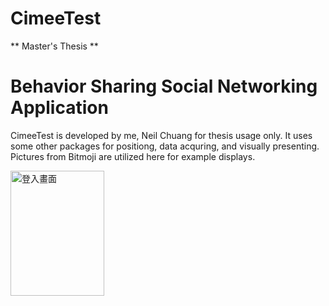 # CimeeTest

** Master's Thesis **

# Behavior Sharing Social Networking Application
CimeeTest is developed by me, Neil Chuang for thesis usage only.
It uses some other packages for positiong, data acquring, and visually presenting.
Pictures from Bitmoji are utilized here for example displays.

<img src="https://upload.cc/i1/2020/09/08/rfpXhR.png" width="150" height="200" alt="登入畫面"/>